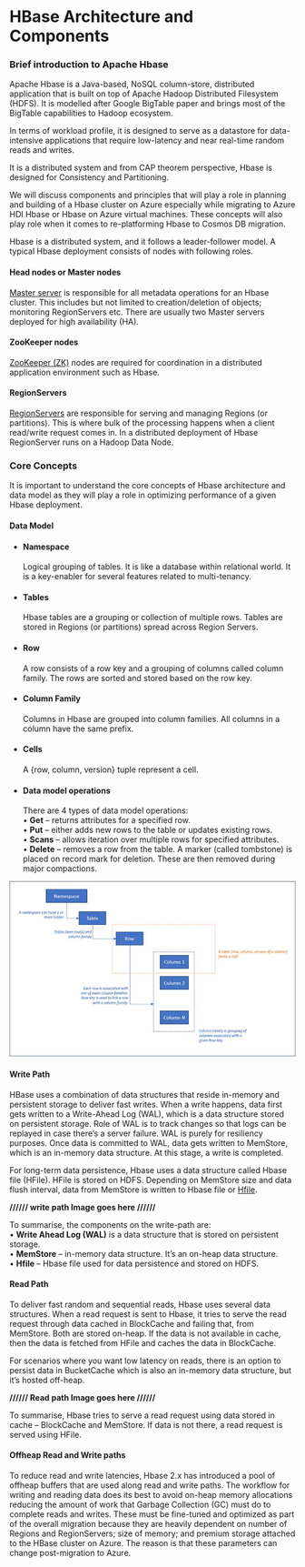 
# HBase Architecture and Components

### Brief introduction to Apache Hbase

Apache Hbase is a Java-based, NoSQL column-store, distributed application that is built on top of Apache Hadoop Distributed Filesystem (HDFS). It is modelled after Google BigTable paper and brings most of the BigTable capabilities to Hadoop ecosystem.  

In terms of workload profile, it is designed to serve as a datastore for data-intensive applications that require low-latency and near real-time random reads and writes.  

It is a distributed system and from CAP theorem perspective, Hbase is designed for Consistency and Partitioning.  

We will discuss components and principles that will play a role in planning and building of a Hbase cluster on Azure especially while migrating to Azure HDI Hbase or Hbase on Azure virtual machines. These concepts will also play role when it comes to re-platforming Hbase to Cosmos DB migration.  

Hbase is a distributed system, and it follows a leader-follower model. A typical Hbase deployment consists of nodes with following roles.  

#### **Head nodes or Master nodes** 

[Master server](https://hbase.apache.org/book.html#architecture.master) is responsible for all metadata operations for an Hbase cluster. This includes but not limited to creation/deletion of objects; monitoring RegionServers etc. There are usually two Master servers deployed for high availability (HA).

#### **ZooKeeper nodes**

[ZooKeeper (ZK)](https://zookeeper.apache.org/) nodes are required for coordination in a distributed application environment such as Hbase.

#### **RegionServers**

[RegionServers](https://hbase.apache.org/book.html#regionserver.arch) are responsible for serving and managing Regions (or partitions). This is where bulk of the processing happens when a client read/write request comes in. In a distributed deployment of Hbase RegionServer runs on a Hadoop Data Node.  

### **Core Concepts**

It is important to understand the core concepts of Hbase architecture and data model as they will play a role in optimizing performance of a given Hbase deployment. 

#### **Data Model**  

- #### **Namespace**  
    Logical grouping of tables. It is like a database within relational world. It is a key-enabler for several features related to multi-tenancy.  

- #### **Tables**  
    Hbase tables are a grouping or collection of multiple rows. Tables are stored in Regions (or partitions) spread across Region Servers.  

- #### **Row**  
    A row consists of a row key and a grouping of columns called column family. The rows are sorted and stored based on the row key.  

- #### **Column Family**  
    Columns in Hbase are grouped into column families. All columns in a column have the same prefix.  

- #### **Cells**  
    A {row, column, version} tuple represent a cell.  

- #### **Data model operations**  
    There are 4 types of data model operations:  
• **Get** – returns attributes for a specified row.  
• **Put** – either adds new rows to the table or updates existing rows.  
• **Scans** – allows iteration over multiple rows for specified attributes.  
• **Delete** – removes a row from the table. A marker (called tombstone) is placed on record mark for deletion. These are then removed during major compactions.  

![img](../images/clip_image032.jpg)

#### **Write Path**
HBase uses a combination of data structures that reside in-memory and persistent storage to deliver fast writes. When a write happens, data first gets written to a Write-Ahead Log (WAL), which is a data structure stored on persistent storage. Role of WAL is to track changes so that logs can be replayed in case there’s a server failure. WAL is purely for resiliency purposes.
Once data is committed to WAL, data gets written to MemStore, which is an in-memory data structure. At this stage, a write is completed.  

For long-term data persistence, Hbase uses a data structure called Hbase file (HFile). HFile is stored on HDFS. Depending on MemStore size and data flush interval, data from MemStore is written to Hbase file or [Hfile](https://hbase.apache.org/book.html#_hfile_format_2).  

**////// write path Image goes here //////**

To summarise, the components on the write-path are:  
• **Write Ahead Log (WAL)** is a data structure that is stored on persistent storage.   
• **MemStore** – in-memory data structure. It’s an on-heap data structure.  
• **Hfile** – Hbase file used for data persistence and stored on HDFS.

#### **Read Path**

To deliver fast random and sequential reads, Hbase uses several data structures. When a read request is sent to Hbase, it tries to serve the read request through data cached in BlockCache and failing that, from MemStore. Both are stored on-heap. If the data is not available in cache, then the data is fetched from HFile and caches the data in BlockCache.  

For scenarios where you want low latency on reads, there is an option to persist data in BucketCache which is also an in-memory data structure, but it’s hosted off-heap.  

**////// Read path Image goes here //////**  

To summarise, Hbase tries to serve a read request using data stored in cache – BlockCache and MemStore. If data is not there, a read request is served using HFile.  

#### **Offheap Read and Write paths**

To reduce read and write latencies, Hbase 2.x has introduced a pool of offheap buffers that are used along read and write paths. The workflow for writing and reading data does its best to avoid on-heap memory allocations reducing the amount of work that Garbage Collection (GC) must do to complete reads and writes. These must be fine-tuned and optimized as part of the overall migration because they are heavily dependent on number of Regions and RegionServers; size of memory; and premium storage attached to the HBase cluster on Azure. The reason is that these parameters can change post-migration to Azure.